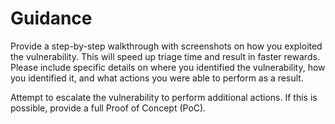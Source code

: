 # Guidance

Provide a step-by-step walkthrough with screenshots on how you exploited the vulnerability. This will speed up triage time and result in faster rewards. Please include specific details on where you identified the vulnerability, how you identified it, and what actions you were able to perform as a result.

Attempt to escalate the vulnerability to perform additional actions. If this is possible, provide a full Proof of Concept (PoC).

